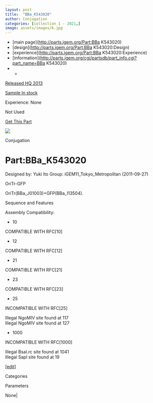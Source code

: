 ```yaml
---
layout: post
title:  "BBa_K543020"
author: Conjugation
categories: [collection 1 - 2021,] 
image: assets/images/6.jpg
---
```



  * [main page](http://parts.igem.org/Part:BBa K543020)
  * [design](http://parts.igem.org/Part:BBa K543020:Design)
  * [experience](http://parts.igem.org/Part:BBa K543020:Experience)
  * [information](http://parts.igem.org/cgi/partsdb/part_info.cgi?part_name=BBa K543020)
  *   * 

[Released HQ 2013](http://parts.igem.org/Help:Part_Status_Box)

[Sample In stock](http://parts.igem.org/Help:Part_Status_Box)

Experience: None

Not Used

[ Get This Part](http://parts.igem.org/partsdb/get_part.cgi?part=BBa_K543020)

![](http://parts.igem.org/images/partbypart/icon_conjugation.png)

Conjugation

# Part:BBa_K543020

Designed by: Yuki Ito   Group: iGEM11_Tokyo_Metropolitan   (2011-09-27)

  
OriTr-GFP

OriTr(BBa_J01003)+GFP(BBa_I13504).

Sequence and Features

  

Assembly Compatibility:

  * 10

COMPATIBLE WITH RFC[10]

  * 12

COMPATIBLE WITH RFC[12]

  * 21

COMPATIBLE WITH RFC[21]

  * 23

COMPATIBLE WITH RFC[23]

  * 25

INCOMPATIBLE WITH RFC[25]

Illegal NgoMIV site found at 117  
Illegal NgoMIV site found at 127  

  * 1000

INCOMPATIBLE WITH RFC[1000]

Illegal BsaI.rc site found at 1041  
Illegal SapI site found at 19  

  

[[edit](http://parts.igem.org/partsdb/part_info.cgi?part_name=BBa_K543020)]

Categories

Parameters

None|

